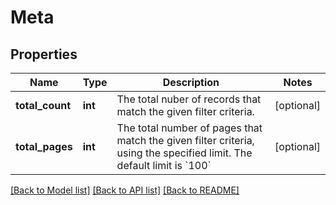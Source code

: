 # Meta

## Properties
Name | Type | Description | Notes
------------ | ------------- | ------------- | -------------
**total_count** | **int** | The total nuber of records that match the given filter criteria. | [optional] 
**total_pages** | **int** | The total number of pages that match the given filter criteria, using the specified limit. The default limit is &#x60;100&#x60; | [optional] 

[[Back to Model list]](../README.md#documentation-for-models) [[Back to API list]](../README.md#documentation-for-api-endpoints) [[Back to README]](../README.md)

